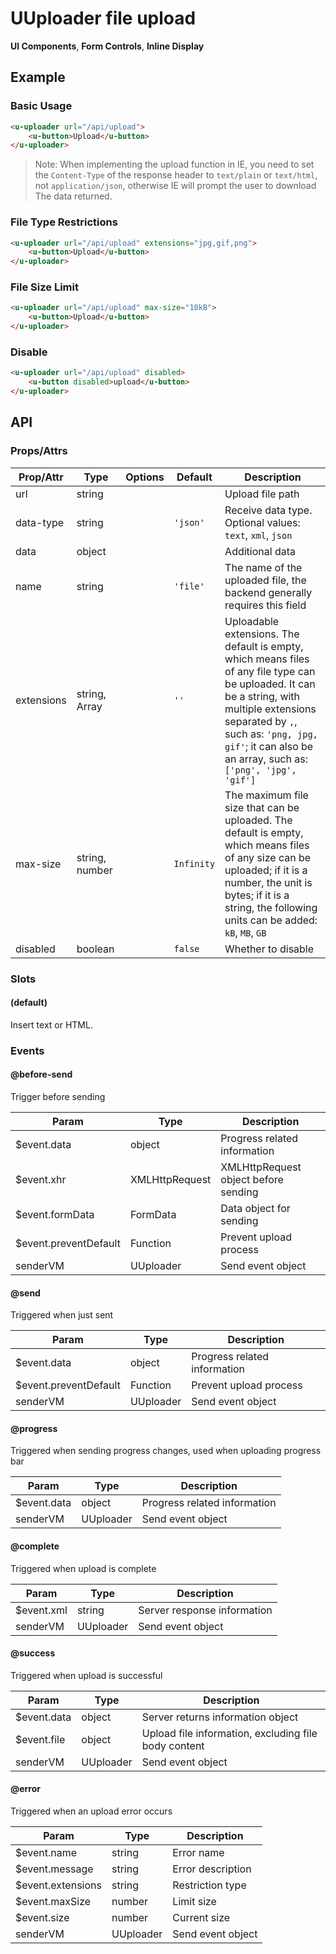 <!-- The README.md is automatically generated based on api.yaml and docs/*.md for easy viewing on GitHub and NPM. If you need to modify, please view the source file -->

# UUploader file upload

**UI Components**, **Form Controls**, **Inline Display**

## Example
### Basic Usage

``` html
<u-uploader url="/api/upload">
    <u-button>Upload</u-button>
</u-uploader>
```

> Note: When implementing the upload function in IE, you need to set the `Content-Type` of the response header to `text/plain` or `text/html`, not `application/json`, otherwise IE will prompt the user to download The data returned.

### File Type Restrictions

``` html
<u-uploader url="/api/upload" extensions="jpg,gif,png">
    <u-button>Upload</u-button>
</u-uploader>
```

### File Size Limit

``` html
<u-uploader url="/api/upload" max-size="10kB">
    <u-button>Upload</u-button>
</u-uploader>
```

### Disable

``` html
<u-uploader url="/api/upload" disabled>
    <u-button disabled>upload</u-button>
</u-uploader>
```

## API
### Props/Attrs

| Prop/Attr | Type | Options | Default | Description |
| --------- | ---- | ------- | ------- | ----------- |
| url | string | | | Upload file path |
| data-type | string | | `'json'` | Receive data type. Optional values: `text`, `xml`, `json` |
| data | object | | | Additional data |
| name | string | | `'file'` | The name of the uploaded file, the backend generally requires this field |
| extensions | string, Array | | `''` | Uploadable extensions. The default is empty, which means files of any file type can be uploaded. It can be a string, with multiple extensions separated by `,`, such as: `'png, jpg, gif'`; it can also be an array, such as: `['png', 'jpg', 'gif']` |
| max-size | string, number | | `Infinity` | The maximum file size that can be uploaded. The default is empty, which means files of any size can be uploaded; if it is a number, the unit is bytes; if it is a string, the following units can be added: `kB`, `MB`, `GB` |
| disabled | boolean | | `false` | Whether to disable |

### Slots

#### (default)

Insert text or HTML.

### Events

#### @before-send

Trigger before sending

| Param | Type | Description |
| ----- | ---- | ----------- |
| $event.data | object | Progress related information |
| $event.xhr | XMLHttpRequest | XMLHttpRequest object before sending |
| $event.formData | FormData | Data object for sending |
| $event.preventDefault | Function | Prevent upload process |
| senderVM | UUploader | Send event object |

#### @send

Triggered when just sent

| Param | Type | Description |
| ----- | ---- | ----------- |
| $event.data | object | Progress related information |
| $event.preventDefault | Function | Prevent upload process |
| senderVM | UUploader | Send event object |

#### @progress

Triggered when sending progress changes, used when uploading progress bar

| Param | Type | Description |
| ----- | ---- | ----------- |
| $event.data | object | Progress related information |
| senderVM | UUploader | Send event object |

#### @complete

Triggered when upload is complete

| Param | Type | Description |
| ----- | ---- | ----------- |
| $event.xml | string | Server response information |
| senderVM | UUploader | Send event object |

#### @success

Triggered when upload is successful

| Param | Type | Description |
| ----- | ---- | ----------- |
| $event.data | object | Server returns information object |
| $event.file | object | Upload file information, excluding file body content |
| senderVM | UUploader | Send event object |

#### @error

Triggered when an upload error occurs

| Param | Type | Description |
| ----- | ---- | ----------- |
| $event.name | string | Error name |
| $event.message | string | Error description |
| $event.extensions | string | Restriction type |
| $event.maxSize | number | Limit size |
| $event.size | number | Current size |
| senderVM | UUploader | Send event object |
